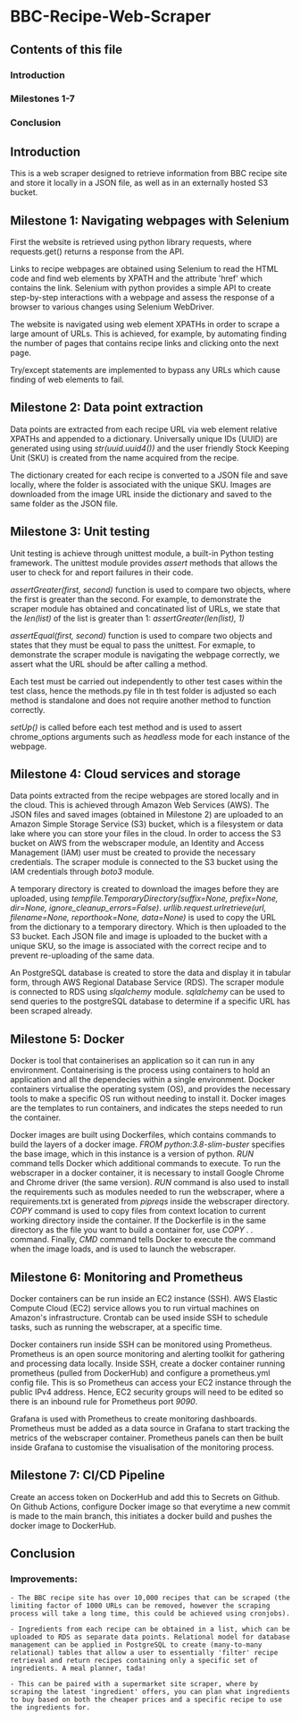 # BBC-Recipe-Web-Scraper

## Contents of this file
### Introduction
### Milestones 1-7
### Conclusion


## Introduction

This is a web scraper designed to retrieve information from BBC recipe site and store it locally in a JSON file, as well as in an externally hosted S3 bucket.


## Milestone 1: Navigating webpages with Selenium

First the website is retrieved using python library requests, where requests.get() returns a response from the API.  

Links to recipe webpages are obtained using Selenium to read the HTML code and find web elements by XPATH and the attribute 'href' which contains the link. Selenium with python provides a simple API to create step-by-step interactions with a webpage and assess the response of a browser to various changes using Selenium WebDriver. 

The website is navigated using web element XPATHs in order to scrape a large amount of URLs. This is achieved, for example, by automating finding the number of pages that contains recipe links and clicking onto the next page.

Try/except statements are implemented to bypass any URLs which cause finding of web elements to fail.


## Milestone 2: Data point extraction

Data points are extracted from each recipe URL via web element relative XPATHs and appended to a dictionary. Universally unique IDs (UUID) are generated using using *str(uuid.uuid4())* and the user friendly Stock Keeping Unit (SKU) is created from the name acquired from the recipe.  

The dictionary created for each recipe is converted to a JSON file and save locally, where the folder is associated with the unique SKU. Images are downloaded from the image URL inside the dictionary and saved to the same folder as the JSON file. 


## Milestone 3: Unit testing

Unit testing is achieve through unittest module, a built-in Python testing framework. The unittest module provides *assert* methods that allows the user to check for and report failures in their code.  

*assertGreater(first, second)* function is used to compare two objects, where the first is greater than the second. For example, to demonstrate the scraper module has obtained and concatinated list of URLs, we state that the *len(list)* of the list is greater than 1: *assertGreater(len(list), 1)*

*assertEqual(first, second)* function is used to compare two objects and states that they must be equal to pass the unittest. For exmaple, to demonstrate the scraper module is navigating the webpage correctly, we assert what the URL should be after calling a method. 

Each test must be carried out independently to other test cases within the test class, hence the methods.py file in th test folder is adjusted so each method is standalone and does not require another method to function correctly.  

*setUp()* is called before each test method and is used to assert chrome_options arguments such as *headless* mode for each instance of the webpage. 


## Milestone 4: Cloud services and storage

Data points extracted from the recipe webpages are stored locally and in the cloud. This is achieved through Amazon Web Services (AWS). The JSON files and saved images (obtained in Milestone 2) are uploaded to an Amazon Simple Storage Service (S3) bucket, which is a filesystem or data lake where you can store your files in the cloud. In order to access the S3 bucket on AWS from the webscraper module, an Identity and Access Management (IAM) user must be created to provide the necessary credentials. The scraper module is connected to the S3 bucket using the IAM credentials through *boto3* module. 

A temporary directory is created to download the images before they are uploaded, using *tempfile.TemporaryDirectory(suffix=None, prefix=None, dir=None, ignore_cleanup_errors=False)*. *urllib.request.urlretrieve(url, filename=None, reporthook=None, data=None)* is used to copy the URL from the dictionary to a temporary directory. Which is then uploaded to the S3 bucket. Each JSON file and image is uploaded to the bucket with a unique SKU, so the image is associated with the correct recipe and to prevent re-uploading of the same data.  

An PostgreSQL database is created to store the data and display it in tabular form, through AWS Regional Database Service (RDS). The scraper module is connected to RDS using *slqalchemy* module. *sqlalchemy* can be used to send queries to the postgreSQL database to determine if a specific URL has been scraped already.


## Milestone 5: Docker

Docker is tool that containerises an application so it can run in any environment. Containerising is the process using containers to hold an application and all the dependecies within a single environment. Docker containers virtualise the operating system (OS), and provides the necessary tools to make a specific OS run without needing to install it. Docker images are the templates to run containers, and indicates the steps needed to run the container.  

Docker images are built using Dockerfiles, which contains commands to build the layers of a docker image. *FROM python:3.8-slim-buster* specifies the base image, which in this instance is a version of python. *RUN* command tells Docker which additional commands to execute. To run the webscraper in a docker container, it is necessary to install Google Chrome and Chrome driver (the same version). *RUN* command is also used to install the requirements such as modules needed to run the webscraper, where a requirements.txt is generated from *pipreqs* inside the webscraper directory. *COPY* command is used to copy files from context location to current working directory inside the container. If the Dockerfile is in the same directory as the file you want to build a container for, use *COPY . .* command. Finally, *CMD* command tells Docker to execute the command when the image loads, and is used to launch the webscraper.


## Milestone 6: Monitoring and Prometheus

Docker containers can be run inside an EC2 instance (SSH). AWS Elastic Compute Cloud (EC2) service allows you to run virtual machines on Amazon's infrastructure. Crontab can be used inside SSH to schedule tasks, such as running the webscraper, at a specific time. 

Docker containers run inside SSH can be monitored using Prometheus. Prometheus is an open source monitoring and alerting toolkit for gathering and processing data locally. Inside SSH, create a docker container running prometheus (pulled from DockerHub) and configure a prometheus.yml config file. This is so Prometheus can access your EC2 instance through the public IPv4 address. Hence, EC2 security groups will need to be edited so there is an inbound rule for Prometheus port *9090*. 

Grafana is used with Prometheus to create monitoring dashboards. Prometheus must be added as a data source in Grafana to start tracking the metrics of the webscraper container. Prometheus panels can then be built inside Grafana to customise the visualisation of the monitoring process. 


## Milestone 7: CI/CD Pipeline

Create an access token on DockerHub and add this to Secrets on Github. On Github Actions, configure Docker image so that everytime a new commit is made to the main branch, this initiates a docker build and pushes the docker image to DockerHub.


## Conclusion

### Improvements:

    - The BBC recipe site has over 10,000 recipes that can be scraped (the limiting factor of 1000 URLs can be removed, however the scraping process will take a long time, this could be achieved using cronjobs).
    
    - Ingredients from each recipe can be obtained in a list, which can be uploaded to RDS as separate data points. Relational model for database management can be applied in PostgreSQL to create (many-to-many relational) tables that allow a user to essentially 'filter' recipe retrieval and return recipes containing only a specific set of ingredients. A meal planner, tada!

    - This can be paired with a supermarket site scraper, where by scraping the latest 'ingredient' offers, you can plan what ingredients to buy based on both the cheaper prices and a specific recipe to use the ingredients for.  